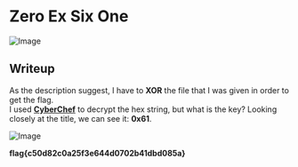 # Zero Ex Six One
![Image](https://github.com/user-attachments/assets/a05c4068-d6e2-46a7-b941-86ac65b935f0)

## Writeup

As the description suggest, I have to **XOR** the file that I was given in order to get the flag.  
I used **[CyberChef](https://gchq.github.io/CyberChef/)** to decrypt the hex string, but what is the key? Looking closely at the title, we can see it: **0x61**.

![Image](https://github.com/user-attachments/assets/a137a977-67cb-4f78-8b5a-9715afa8b2e5)

**flag{c50d82c0a25f3e644d0702b41dbd085a}**
